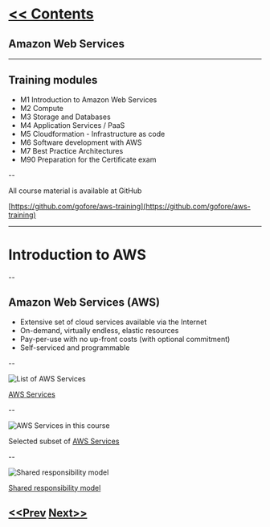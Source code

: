 # [<< Contents](README.md)

## Amazon Web Services

---

## Training modules

- M1 Introduction to Amazon Web Services
- M2 Compute
- M3 Storage and Databases
- M4 Application Services / PaaS
- M5 Cloudformation - Infrastructure as code
- M6 Software development with AWS
- M7 Best Practice Architectures
- M90 Preparation for the Certificate exam

--

All course material is available at GitHub

[https://github.com/gofore/aws-training](https://github.com/gofore/aws-training)

---

# Introduction to AWS

--

## Amazon Web Services (AWS)

- Extensive set of cloud services available via the Internet
- On-demand, virtually endless, elastic resources
- Pay-per-use with no up-front costs (with optional commitment)
- Self-serviced and programmable

--

![List of AWS Services](images/aws_list_of_services.png)

[AWS Services](http://aws.amazon.com/products/)

--

![AWS Services in this course](images/aws_list_of_services_opinionated.png)

Selected subset of [AWS Services](http://aws.amazon.com/products/)

--

![Shared responsibility model](http://d0.awsstatic.com/logos/compliance/shared_responsibility.jpg)

[Shared responsibility model](http://d0.awsstatic.com/logos/compliance/shared_responsibility.jpg)


##
## [<<Prev]() [Next>>](02-compute.md)
